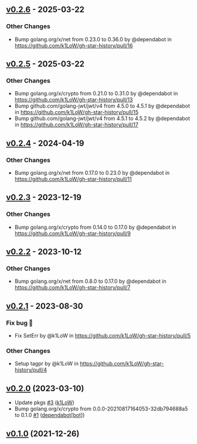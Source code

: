 ## [v0.2.6](https://github.com/k1LoW/gh-star-history/compare/v0.2.5...v0.2.6) - 2025-03-22
### Other Changes
- Bump golang.org/x/net from 0.23.0 to 0.36.0 by @dependabot in https://github.com/k1LoW/gh-star-history/pull/16

## [v0.2.5](https://github.com/k1LoW/gh-star-history/compare/v0.2.4...v0.2.5) - 2025-03-22
### Other Changes
- Bump golang.org/x/crypto from 0.21.0 to 0.31.0 by @dependabot in https://github.com/k1LoW/gh-star-history/pull/13
- Bump github.com/golang-jwt/jwt/v4 from 4.5.0 to 4.5.1 by @dependabot in https://github.com/k1LoW/gh-star-history/pull/15
- Bump github.com/golang-jwt/jwt/v4 from 4.5.1 to 4.5.2 by @dependabot in https://github.com/k1LoW/gh-star-history/pull/17

## [v0.2.4](https://github.com/k1LoW/gh-star-history/compare/v0.2.3...v0.2.4) - 2024-04-19
### Other Changes
- Bump golang.org/x/net from 0.17.0 to 0.23.0 by @dependabot in https://github.com/k1LoW/gh-star-history/pull/11

## [v0.2.3](https://github.com/k1LoW/gh-star-history/compare/v0.2.2...v0.2.3) - 2023-12-19
### Other Changes
- Bump golang.org/x/crypto from 0.14.0 to 0.17.0 by @dependabot in https://github.com/k1LoW/gh-star-history/pull/9

## [v0.2.2](https://github.com/k1LoW/gh-star-history/compare/v0.2.1...v0.2.2) - 2023-10-12
### Other Changes
- Bump golang.org/x/net from 0.8.0 to 0.17.0 by @dependabot in https://github.com/k1LoW/gh-star-history/pull/7

## [v0.2.1](https://github.com/k1LoW/gh-star-history/compare/v0.2.0...v0.2.1) - 2023-08-30
### Fix bug 🐛
- Fix SetErr by @k1LoW in https://github.com/k1LoW/gh-star-history/pull/5
### Other Changes
- Setup tagpr by @k1LoW in https://github.com/k1LoW/gh-star-history/pull/4

## [v0.2.0](https://github.com/k1LoW/gh-star-history/compare/v0.1.0...v0.2.0) (2023-03-10)

* Update pkgs [#3](https://github.com/k1LoW/gh-star-history/pull/3) ([k1LoW](https://github.com/k1LoW))
* Bump golang.org/x/crypto from 0.0.0-20210817164053-32db794688a5 to 0.1.0 [#1](https://github.com/k1LoW/gh-star-history/pull/1) ([dependabot[bot]](https://github.com/apps/dependabot))

## [v0.1.0](https://github.com/k1LoW/gh-star-history/compare/df04e0c98b0f...v0.1.0) (2021-12-26)

